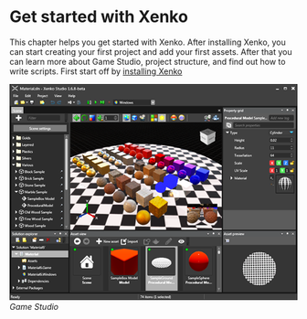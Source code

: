 # Get started with Xenko

This chapter helps you get started with Xenko. After installing Xenko, you can start creating your first project and add your first assets. After that you can learn more about Game Studio, project structure, and find out how to write scripts. First start off by [installing Xenko](install-xenko.md)

   ![Game Studio](media/getting-started.png)
   _Game Studio_
